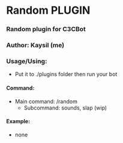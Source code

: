 # Random PLUGIN #
### Random plugin for C3CBot
### Author: Kaysil (me) ##

### Usage/Using:
- Put it to ./plugins folder then run your bot
#### Command:
- Main command: /random
  - Subcommand: sounds, slap (wip)

#### Example:
- none
